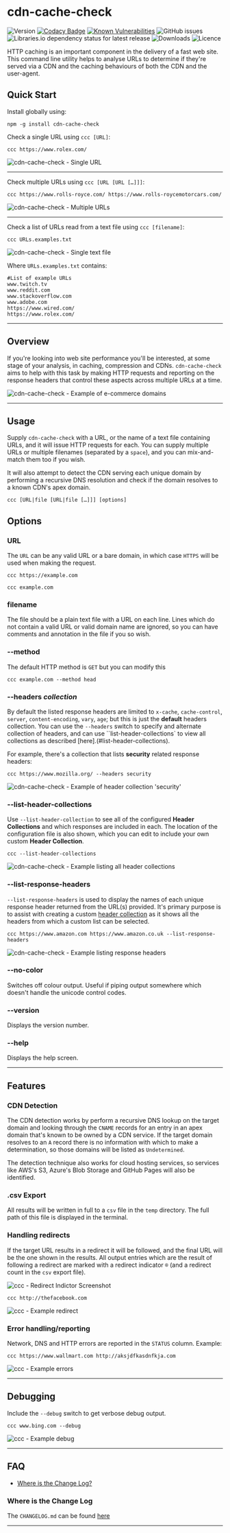# cdn-cache-check

![Version](https://img.shields.io/npm/v/cdn-cache-check?style=plastic)
[![Codacy Badge](https://app.codacy.com/project/badge/Grade/9036b897af074a8ba94d5a22e24e5680)](https://www.codacy.com?utm_source=bitbucket.org&amp;utm_medium=referral&amp;utm_content=MarkSMurphy/cdn-cache-check&amp;utm_campaign=Badge_Grade)
[![Known Vulnerabilities](https://snyk.io/test/github/markSmurphy/cdn-cache-check/badge.svg?targetFile=package.json)](https://snyk.io/test/github/markSmurphy/cdn-cache-check?targetFile=package.json)
![GitHub issues](https://img.shields.io/github/issues/markSmurphy/cdn-cache-check?style=plastic)
![Libraries.io dependency status for latest release](https://img.shields.io/librariesio/release/npm/cdn-cache-check.svg?style=plastic)
![Downloads](https://img.shields.io/npm/dm/cdn-cache-check.svg?style=plastic)
![Licence](https://img.shields.io/npm/l/cdn-cache-check.svg?style=plastic)

HTTP caching is an important component in the delivery of a fast web site. This command line utility helps to analyse URLs to determine if they're served via a CDN and the caching behaviours of both the CDN and the user-agent.

## Quick Start

Install globally using:

```text
npm -g install cdn-cache-check
```

Check a single URL using `ccc [URL]`:

```text
ccc https://www.rolex.com/
```

![cdn-cache-check - Single URL](https://marksmurphy.github.io/img/ccc.single.url.gif)

---
Check multiple URLs using `ccc [URL [URL […]]]`:

```text
ccc https://www.rolls-royce.com/ https://www.rolls-roycemotorcars.com/
```

![cdn-cache-check - Multiple URLs](https://marksmurphy.github.io/img/ccc.multiple.urls.gif)

---
Check a list of URLs read from a text file using `ccc [filename]`:

```text
ccc URLs.examples.txt
```

![cdn-cache-check - Single text file](https://marksmurphy.github.io/img/ccc.single.file.gif)

Where `URLs.examples.txt` contains:

```text
#List of example URLs
www.twitch.tv
www.reddit.com
www.stackoverflow.com
www.adobe.com
https://www.wired.com/
https://www.rolex.com/
```

---

## Overview

If you're looking into web site performance you'll be interested, at some stage of your analysis, in caching, compression and CDNs. `cdn-cache-check` aims to help with this task by making HTTP requests and reporting on the response headers that control these aspects across multiple URLs at a time.

![cdn-cache-check - Example of e-commerce domains](https://marksmurphy.github.io/img/ccc.example.ecommerce.gif)

---

## Usage

Supply `cdn-cache-check` with a URL, or the name of a text file containing URLs, and it will issue HTTP requests for each. You can supply multiple URLs or multiple filenames (separated by a `space`), and you can mix-and-match them too if you wish.

It will also attempt to detect the CDN serving each unique domain by performing a recursive DNS resolution and check if the domain resolves to a known CDN's apex domain.

```text
ccc [URL|file [URL|file […]]] [options]
```

## Options

### URL

The `URL` can be any valid URL or a bare domain, in which case `HTTPS` will be used when making the request.

```text
ccc https://example.com
```

```text
ccc example.com
```

### filename

The file should be a plain text file with a URL on each line. Lines which do not contain a valid URL or valid domain name are ignored, so you can have comments and annotation in the file if you so wish.

### --method

The default HTTP method is `GET` but you can modify this

```text
ccc example.com --method head
```

### --headers *collection*

By default the listed response headers are limited to `x-cache`, `cache-control`, `server`, `content-encoding`, `vary`, `age`; but this is just the **default** headers collection. You can use the `--headers` switch to specify and alternate collection of headers, and can use ``list-header-collections` to view all collections as described [here].(#list-header-collections).

For example, there's a collection that lists **security** related response headers:

```text
ccc https://www.mozilla.org/ --headers security
```

![cdn-cache-check - Example of header collection 'security'](https://marksmurphy.github.io/img/ccc.example.header.security.gif)

### --list-header-collections

Use `--list-header-collection` to see all of the configured **Header Collections** and which responses are included in each. The location of the configuration file is also shown, which you can edit to include your own custom **Header Collection**.

```text
ccc --list-header-collections
```

![cdn-cache-check - Example listing all header collections](https://marksmurphy.github.io/img/ccc.example.list-header-collections.gif)

### --list-response-headers

`--list-response-headers` is used to display the names of each unique response header returned from the URL(s) provided. It's primary purpose is to assist with creating a custom [header collection](#--list-header-collection) as it shows all the headers from which a custom list can be selected.

```text
ccc https://www.amazon.com https://www.amazon.co.uk --list-response-headers
```

![cdn-cache-check - Example listing response headers](https://marksmurphy.github.io/img/ccc.example.list-response-headers.gif)

### --no-color

Switches off colour output.  Useful if piping output somewhere which doesn't handle the unicode control codes.

### --version

Displays the version number.

### --help

Displays the help screen.

---

## Features

### CDN Detection

The CDN detection works by perform a recursive DNS lookup on the target domain and looking through the `CNAME` records for an entry in an apex domain that's known to be owned by a CDN service. If the target domain resolves to an `A` record there is no information with which to make a determination, so those domains will be listed as `Undetermined`.

The detection technique also works for cloud hosting services, so services like AWS's S3, Azure's Blob Storage and GitHub Pages will also be identified.

### .csv Export

All results will be written in full to a `csv` file in the `temp` directory. The full path of this file is displayed in the terminal.

### Handling redirects

If the target URL results in a redirect it will be followed, and the final URL will be the one shown in the results. All output entries which are the result of following a redirect are marked with a redirect indicator `®` (and a redirect count in the `csv` export file).

![ccc - Redirect Indictor Screenshot](https://marksmurphy.github.io/img/ccc.example.redirect.png)

```text
ccc http://thefacebook.com
```

![ccc - Example redirect](https://marksmurphy.github.io/img/ccc.example.redirect.gif)

### Error handling/reporting

Network, DNS and HTTP errors are reported in the `STATUS` column.
Example:

```text
ccc https://www.wallmart.com http://aksjdfkasdnfkja.com
```

![ccc - Example errors](https://marksmurphy.github.io/img/ccc.example.errors.gif)

---

## Debugging

Include the `--debug` switch to get verbose debug output.

```text
ccc www.bing.com --debug
```

![ccc - Example debug](https://marksmurphy.github.io/img/ccc.example.debug.gif)

---

## FAQ

* [Where is the Change Log?](#where-is-the-change-log)

### Where is the Change Log

The `CHANGELOG.md` can be found [here](./CHANGELOG.md)

---
